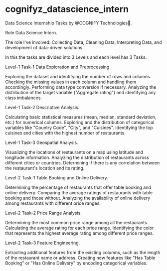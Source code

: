 # cognifyz_datascience_intern
Data Science Internship Tasks by @COGNIFY Technologies🎉.

Role Data Science Intern.

The role I've involved:
Collecting Data, Cleaning Data, Interpreting Data, and development of data-driven solutions.

In this the tasks are divided into 3 Levels and each level has 3 Tasks.

Level-1 Task-1
Data Exploration and Preprocessing.

Exploring the dataset and identifying the number of rows and columns. Checking the missing values in each column and handling them accordingly. Performing data type conversion if necessary. Analyzing the distribution of the target variable ("Aggregate rating") and identifying any class imbalances.

Level-1 Task-2
Descriptive Analysis.

Calculating basic statistical measures (mean, median, standard deviation, etc.) for numerical columns. Exploring and the distribution of categorical variables like "Country Code", "City", and "Cuisines". Identifying the top cuisines and cities with the highest number of restaurants.

Level-1 Task-3
Geospatial Analysis.

Visualizing the locations of restaurants on a map using latitude and longitude information. Analyzing the distribution of restaurants across different cities or countries. Determining if there is any correlation between the restaurant's location and its rating.

Level-2 Task-1
Table Booking and Online Delivery.

Determining the percentage of restaurants that offer table booking and online delivery. Comparing the average ratings of restaurants with table booking and those without. Analyzing the availability of online delivery among restaurants with different price ranges.

Level-2 Task-2
Price Range Analysis.

Determining the most common price range among all the restaurants. Calculating the average rating for each price range. Identifying the color that represents the highest average rating among different price ranges.

Level-2 Task-3
Feature Engineering.

Extracting additional features from the existing columns, such as the length of the restaurant name or address. Creating new features like "Has Table Booking" or "Has Online Delivery" by encoding categorical variables.

